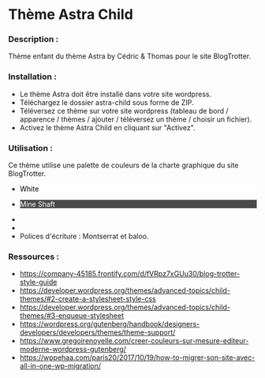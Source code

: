 # Thème Astra Child

### Description :
Thème enfant du thème Astra by Cédric & Thomas pour le site BlogTrotter.

### Installation :
- Le thème Astra doit être installé dans votre site wordpress.
- Téléchargez le dossier astra-child sous forme de ZIP.
- Téléversez ce thème sur votre site wordpress (tableau de bord / apparence / thèmes / ajouter / téléversez un thème / choisir un fichier).
- Activez le thème Astra Child en cliquant sur "Activez".

### Utilisation :
Ce thème utilise une palette de couleurs de la charte graphique du site BlogTrotter.
- <p style='color:black; background-color:#fff; border-width:1px'>White</p>
- <p style='color:white; background-color:#4a4a4a; border-width:1px'>Mine Shaft</p>
-
-
- Polices d'écriture : Montserrat et baloo.


### Ressources :
 - https://company-45185.frontify.com/d/fVRpz7xGUu30/blog-trotter-style-guide 
 - https://developer.wordpress.org/themes/advanced-topics/child-themes/#2-create-a-stylesheet-style-css
 - https://developer.wordpress.org/themes/advanced-topics/child-themes/#3-enqueue-stylesheet
 - https://wordpress.org/gutenberg/handbook/designers-developers/developers/themes/theme-support/ 
 - https://www.gregoirenoyelle.com/creer-couleurs-sur-mesure-editeur-moderne-wordpress-gutenberg/
 - https://wppehaa.com/paris20/2017/10/19/how-to-migrer-son-site-avec-all-in-one-wp-migration/ 
